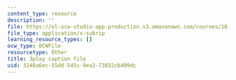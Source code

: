 ```yaml
---
content_type: resource
description: ''
file: https://ol-ocw-studio-app-production.s3.amazonaws.com/courses/18-06sc-linear-algebra-fall-2011/3248a6ec55dd545c9ea273832cb409dc_cfn2ZUuWPd0.vtt
file_type: application/x-subrip
learning_resource_types: []
ocw_type: OCWFile
resourcetype: Other
title: 3play caption file
uid: 3248a6ec-55dd-545c-9ea2-73832cb409dc
---
```

